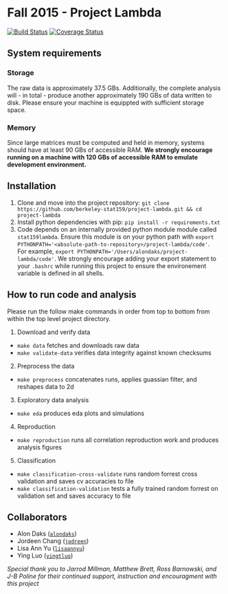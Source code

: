 # Fall 2015 - Project Lambda
[![Build Status](https://travis-ci.org/berkeley-stat159/project-lambda.svg?branch=master)](https://travis-ci.org/berkeley-stat159/project-lambda?branch=master)
[![Coverage Status](https://coveralls.io/repos/berkeley-stat159/project-lambda/badge.svg?branch=master)](https://coveralls.io/r/berkeley-stat159/project-lambda?branch=master)

## System requirements
### Storage
The raw data is approximately 37.5 GBs. Additionally, the complete analysis will - in total - produce another approximately 190 GBs of data written to disk. Please ensure your machine is equippted with sufficient storage space. 
### Memory
Since large matrices must be computed and held in memory, systems should have at least 90 GBs of accessible RAM. **We strongly encourage running on a machine with 120 GBs of accessible RAM to emulate development environment.** 


## Installation
1. Clone and move into the project repository: `git clone https://github.com/berkeley-stat159/project-lambda.git && cd project-lambda`
2. Install python dependencies with pip: `pip install -r requirements.txt`
3. Code depends on an internally provided python module module called `stat159lambda`. Ensure this module is on your python path with `export PYTHONPATH='<absolute-path-to-repository>/project-lambda/code'`.  
For example, `export PYTHONPATH='/Users/alondaks/project-lambda/code'`. We strongly encourage adding your export statement to your `.bashrc` while running this project to ensure the environement variable is defined in all shells. 

## How to run code and analysis
Please run the follow make commands in order from top to bottom from within the top level project directory.  

1. Download and verify data    
  - `make data` fetches and downloads raw data  
  - `make validate-data` verifies data integrity against known checksums  
2. Preprocess the data 
  - `make preprocess` concatenates runs, applies guassian filter, and reshapes data to 2d 
3. Exploratory data analysis 
  - `make eda` produces eda plots and simulations 
4. Reproduction 
  - `make reproduction` runs all correlation reproduction work and produces analysis figures 
5. Classification 
  - `make classification-cross-validate` runs random forrest cross validation and saves cv accuracies to file 
  - `make classification-validation` tests a fully trained random forrest on validation set and saves accuracy to file 



## Collaborators
- Alon Daks ([`alondaks`](https://github.com/alondaks))
- Jordeen Chang ([`jodreen`](https://github.com/jodreen))
- Lisa Ann Yu ([`lisaannyu`](https://github.com/lisaannyu))
- Ying Luo ([`yingtluo`](https://github.com/yingtluo))

*Special thank you to Jarrod Millman, Matthew Brett, Ross Barnowski, and J-B Poline for their continued support, instruction and encouragment with this project*
